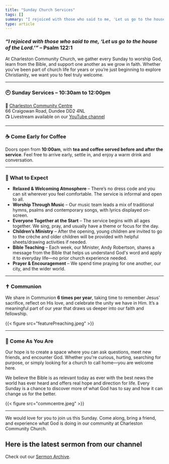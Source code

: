```yaml
---
title: "Sunday Church Services"
tags: []
summary: "I rejoiced with those who said to me, 'Let us go to the house of the Lord.' – Psalm 122:1"
type: article
---
```


### *“I rejoiced with those who said to me, ‘Let us go to the house of the Lord.’”* – Psalm 122:1

At Charleston Community Church, we gather every Sunday to worship God, learn from the Bible, and support one another as we grow in faith. Whether you’ve been part of church life for years or you’re just beginning to explore Christianity, we want you to feel truly welcome.

---

### 🕙 **Sunday Services – 10:30am to 12:00pm**  
📍 [Charleston Community Centre](../../contact/#charleston-community-centre)  
66 Craigowan Road, Dundee DD2 4NL  
📺 Livestream available on our [YouTube channel](https://www.youtube.com/channel/UC2SC7RXekX9eLkqmTsQy4SA)

---

### ☕ Come Early for Coffee

Doors open from **10:00am**, with **tea and coffee served before and after the service**. Feel free to arrive early, settle in, and enjoy a warm drink and conversation.

---

### 🙌 What to Expect

- **Relaxed & Welcoming Atmosphere** – There’s no dress code and you can sit wherever you feel comfortable. The service is informal and open to all.
- **Worship Through Music** – Our music team leads a mix of traditional hymns, psalms and contemporary songs, with lyrics displayed on-screen.
- **Everyone Together at the Start** – The service begins with all ages together. We sing, pray, and usually have a theme or focus for the day.
- **Children’s Ministry** – After the opening, young children are invited to go to the crèche and older children will be provided with helpful sheets/drawing activities if needed.
- **Bible Teaching** – Each week, our Minister, Andy Robertson, shares a message from the Bible that helps us understand God's word and apply it to everyday life—no prior church experience needed.
- **Prayer & Encouragement** – We spend time praying for one another, our city, and the wider world.

---

### ✝️ Communion

We share in Communion **6 times per year**, taking time to remember Jesus’ sacrifice, reflect on His love, and celebrate the unity we have in Him. It’s a meaningful part of our year that draws us deeper into our faith and fellowship.

{{< figure src="featurePreaching.jpeg" >}}

---

### 💬 Come As You Are

Our hope is to create a space where you can ask questions, meet new friends, and encounter God. Whether you're curious, hurting, searching for purpose, or simply looking for a church to call home—you are welcome here.

We believe the Bible is as relevant today as ever with the best news the world has ever heard and offers real hope and direction for life. Every Sunday is a chance to discover more of what God has to say and how it can change us for the better.

{{< figure src="commcentre.jpeg" >}}

---

We would love for you to join us this Sunday. Come along, bring a friend, and experience what God is doing in our community at Charleston Community Church.

## Here is the latest sermon from our channel
<style>
  .video-container {
    position: relative;
    padding-bottom: 56.25%; /* 16:9 ratio */
    height: 0;
    overflow: hidden;
    max-width: 100%;
  }

  .video-container iframe {
    position: absolute;
    top: 0;
    left: 0;
    width: 100%;
    height: 100%;
  }
</style>

<script>
const YOUTUBE_API_KEY = 'AIzaSyBW-apJdxy7gSPuDaOUdhy6MmboIxhmBHw';
const CHANNEL_ID = 'UC2SC7RXekX9eLkqmTsQy4SA';

async function fetchLatestSermon() {
  const res = await fetch(`https://www.googleapis.com/youtube/v3/search?key=${YOUTUBE_API_KEY}&channelId=${CHANNEL_ID}&order=date&maxResults=1&part=snippet`);
  const data = await res.json();
  const video = data.items[0];

  const videoId = video.id.videoId || video.id; // fallback if ID is a string
  const description = video.snippet.description;
  const cutoffIndex = description.indexOf('https://charleston-church.com');

  // Get all text before the church website
  let introText = description;
  if (cutoffIndex !== -1) {
    introText = description.substring(0, cutoffIndex).trim();
  }

  // Break into clean, non-empty lines
  const cleanLines = introText.split(/\r?\n/).map(l => l.trim()).filter(l => l);

  // Display all lines
  const sermonText = cleanLines.map(line => `<p>${line}</p>`).join('');

  // Display the video
  document.getElementById('sermon-video').innerHTML = `
    <div class="video-container">
      <iframe src="https://www.youtube.com/embed/${videoId}" frameborder="0" allowfullscreen></iframe>
    </div>
  `;

  // Display the intro text
  document.getElementById('sermon-description').innerHTML = sermonText;
}

fetchLatestSermon();
</script>

<div id="sermon-video"></div>
<div id="sermon-description" style="margin-top: 1rem;"></div>

Check out our [Sermon Archive](../../sermons/#sermon-archive-ordered-by-book-of-the-bible).

